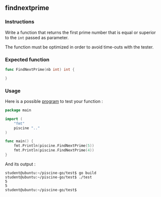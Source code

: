 ## findnextprime

### Instructions

Write a function that returns the first prime number that is equal or superior to the `int` passed as parameter.

The function must be optimized in order to avoid time-outs with the tester.

### Expected function

```go
func FindNextPrime(nb int) int {

}
```

### Usage

Here is a possible [program](TODO-LINK) to test your function :

```go
package main

import (
	"fmt"
	piscine ".."
)

func main() {
	fmt.Println(piscine.FindNextPrime(5))
	fmt.Println(piscine.FindNextPrime(4))
}
```

And its output :

```console
student@ubuntu:~/piscine-go/test$ go build
student@ubuntu:~/piscine-go/test$ ./test
5
5
student@ubuntu:~/piscine-go/test$
```
